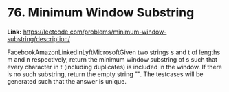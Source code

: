 # 76. Minimum Window Substring

**Link:** https://leetcode.com/problems/minimum-window-substring/description/

FacebookAmazonLinkedInLyftMicrosoftGiven two strings s and t of lengths m and n respectively, return the minimum window substring of s such that every character in t (including duplicates) is included in the window. If there is no such substring, return the empty string "". The testcases will be generated such that the answer is unique.

